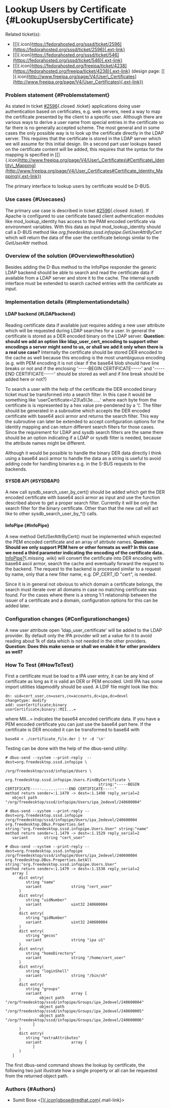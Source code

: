 Lookup Users by Certificate {#LookupUsersbyCertificate}
===========================

Related ticket(s):

-   [[​]{.icon}https://fedorahosted.org/sssd/ticket/2596](https://fedorahosted.org/sssd/ticket/2596){.ext-link}
-   [[​]{.icon}https://fedorahosted.org/sssd/ticket/546](https://fedorahosted.org/sssd/ticket/546){.ext-link}
-   [[​]{.icon}https://fedorahosted.org/freeipa/ticket/4238](https://fedorahosted.org/freeipa/ticket/4238){.ext-link}
    (design page:
    [[​]{.icon}http://www.freeipa.org/page/V4/User\_Certificates](http://www.freeipa.org/page/V4/User_Certificates){.ext-link})

### Problem statement {#Problemstatement}

As stated in ticket
[\#2596](https://fedorahosted.org/sssd/ticket/2596 "enhancement: Add a way to lookup users based on CAC identity certificates (closed: fixed)"){.closed
.ticket} applications doing user authentication based on certificates,
e.g. web servers, need a way to map the certificate presented by the
client to a specific user. Although there are various ways to derive a
user name from special entries in the certificate so far there is no
generally accepted scheme. The most general and in some cases the only
possible way is to look up the certificate directly in the LDAP server.
This requires that the certificate is stored in the LDAP server which we
will assume for this initial design. (In a second part user lookups
based on the certificate content will be added, this requires that the
syntax for the mapping is specified in
[[​]{.icon}http://www.freeipa.org/page/V4/User\_Certificates\#Certificate\_Identity\_Mapping](http://www.freeipa.org/page/V4/User_Certificates#Certificate_Identity_Mapping){.ext-link})

The primary interface to lookup users by certificate would be D-BUS.

### Use cases {#Usecases}

The primary use case is described in ticket
[\#2596](https://fedorahosted.org/sssd/ticket/2596 "enhancement: Add a way to lookup users based on CAC identity certificates (closed: fixed)"){.closed
.ticket}. If Apache is configured to use certificate based client
authentication modules like mod\_lookup\_identity has access to the PAM
encoded certificate via environment variables. With this data as input
mod\_lookup\_identity should call a D-BUS method like
*org.freedesktop.sssd.infopipe.GetUserAttrByCert* which will return the
data of the user the certificate belongs similar to the *GetUserAttr*
method.

### Overview of the solution {#Overviewofthesolution}

Besides adding the D-Bus method to the InfoPipe responder the generic
LDAP backend should be able to search and read the certificate data if
available from a LDAP server and store it to the cache. The internal
sysdb interface must be extended to search cached entries with the
certificate as input.

### Implementation details {#Implementationdetails}

#### LDAP backend {#LDAPbackend}

Reading certificate data if available just requires adding a new user
attribute which will be requested during LDAP searches for a user. In
general the certificate is stored as a DER encoded binary on the LDAP
server. **Question: should we add an option like
ldap\_user\_cert\_encoding to support other encodings a server might
send to us, or shall we add it only when there is a real use case?**
Internally the certificate should be stored DER encoded to the cache as
well because this encoding is the most unambiguous encoding (e.g. with
PEM encoding it is not clear if the base64 blob should have line breaks
or not and if the enclosing '-----BEGIN CERTIFICATE-----' and '-----END
CERTIFICATE-----' should be stored as well and if line break should be
added here or not?)

To search a user with the help of the certificate the DER encoded binary
ticket must be transformed into a search filter. In this case it would
be something like 'userCertificate=\\23\\a5\\3e......' where each byte
from the certificate is is represented by a hex value pre-pendened by a
'\\'. The filter should be generated in a subroutine which accepts the
DER encoded certificate with base64 ascii armor and returns the search
filter. This way the subroutine can later be extended to accept
configuration options for the identity mapping and can return different
search filters for those cases. Since the requirement for LDAP and sysdb
search filters are the same there should be an option indicating if a
LDAP or sysdb filter is needed, because the attribute names might be
different.

Although it would be possible to handle the binary DER data directly I
think using a base64 ascii armor to handle the data as a string is
useful to avoid adding code for handling binaries e.g. in the S-BUS
requests to the backends.

#### SYSDB API {#SYSDBAPI}

A new call sysdb\_search\_user\_by\_cert() should be added which get the
DER encoded certificate with base64 ascii armor as input and use the
function described above to get a proper search filter. Currently it
will be only the search filter for the binary certificate. Other than
that the new call will act like to other sysdb\_search\_user\_by\_\*()
calls.

#### InfoPipe {#InfoPipe}

A new method GetUSerAttrByCert() must be implemented which expected the
PEM encoded certificate and an array of attrbute names. **Question:
Should we only support PEM here or other formats as well? In this case
we need a third parameter indicating the encoding of the certificate
data.**.
[InfoPipe?](https://docs.pagure.org/sssd-test2/InfoPipe.html){.missing
.wiki} will convert the certificate into DER encoding with base64 ascii
armor, search the cache and eventually forward the request to the
backend. The request to the backend is processed similar to a request by
name, only that a new filter name, e.g. DP\_CERT\_ID "cert", is needed.

Since it is in general not obvious to which domain a certificate
belongs, the search must iterate over all domains in case no matching
certificate was found. For the cases where there is a strong 1:1
relationship between the issuer of a certificate and a domain,
configuration options for this can be added later.

### Configuration changes {#Configurationchanges}

A new user attribute open 'ldap\_user\_certificate' will be added to the
LDAP provider. By default only the IPA provider will set a value for it
to avoid reading about 1k of data which is not needed in the other
providers. **Question: Does this make sense or shall we enable it for
other providers as well?**

### How To Test {#HowToTest}

First a certificate must be load to a IPA user entry, it can be any kind
of certificate as long as it is valid an DER or PEM encoded. Until IPA
has some import utilities ldapmodify should be used. A LDIF file might
look like this:

``` {.wiki}
dn: uid=cert_user,cn=users,cn=accounts,dc=ipa,dc=devel
changetype: modify
add: userCertificate;binary
userCertificate;binary::MII...=
```

where MII...= indicates the base64 encoded certificate data. If you have
a PEM encoded certificate you can just use the base64 part here. If the
certificate is DER encoded it can be transformed to base64 with

``` {.wiki}
base64 < ./certificate_file.der | tr -d '\n'
```

Testing can be done with the help of the dbus-send utility:

``` {.wiki}
# dbus-send --system --print-reply  --dest=org.freedesktop.sssd.infopipe \
                                         /org/freedesktop/sssd/infopipe/Users \
                                         org.freedesktop.sssd.infopipe.Users.FindByCertificate \
                                         string:"-----BEGIN CERTIFICATE-----.......-----END CERTIFICATE-----"
method return sender=:1.1479 -> dest=:1.1498 reply_serial=2
   object path "/org/freedesktop/sssd/infopipe/Users/ipa_2edevel/240600004"

# dbus-send --system --print-reply --dest=org.freedesktop.sssd.infopipe /org/freedesktop/sssd/infopipe/Users/ipa_2edevel/240600004 org.freedesktop.DBus.Properties.Get string:"org.freedesktop.sssd.infopipe.Users.User" string:"name"
method return sender=:1.1479 -> dest=:1.1529 reply_serial=2
   variant       string "cert_user"

# dbus-send --system --print-reply --dest=org.freedesktop.sssd.infopipe /org/freedesktop/sssd/infopipe/Users/ipa_2edevel/240600004 org.freedesktop.DBus.Properties.GetAll string:"org.freedesktop.sssd.infopipe.Users.User"
method return sender=:1.1479 -> dest=:1.1530 reply_serial=2
   array [
      dict entry(
         string "name"
         variant             string "cert_user"
      )
      dict entry(
         string "uidNumber"
         variant             uint32 240600004
      )
      dict entry(
         string "gidNumber"
         variant             uint32 240600004
      )
      dict entry(
         string "gecos"
         variant             string "ipa u1"
      )
      dict entry(
         string "homeDirectory"
         variant             string "/home/cert_user"
      )
      dict entry(
         string "loginShell"
         variant             string "/bin/sh"
      )
      dict entry(
         string "groups"
         variant             array [
               object path "/org/freedesktop/sssd/infopipe/Groups/ipa_2edevel/240600004"
               object path "/org/freedesktop/sssd/infopipe/Groups/ipa_2edevel/240600005"
               object path "/org/freedesktop/sssd/infopipe/Groups/ipa_2edevel/240600006"
            ]
      )
      dict entry(
         string "extraAttributes"
         variant             array [
            ]
      )
   ]
```

The first dbus-send command shows the lookup by certificate, the
following two just illustrate how a single property or all can be
requested from the returned object path.

### Authors {#Authors}

-   Sumit Bose
    &lt;[[​]{.icon}sbose@redhat.com](mailto:sbose@redhat.com){.mail-link}&gt;

